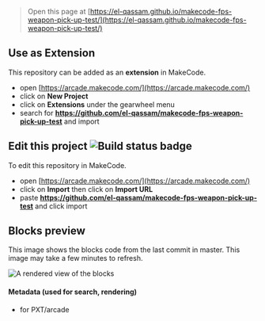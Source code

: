  


> Open this page at [https://el-qassam.github.io/makecode-fps-weapon-pick-up-test/](https://el-qassam.github.io/makecode-fps-weapon-pick-up-test/)

## Use as Extension

This repository can be added as an **extension** in MakeCode.

* open [https://arcade.makecode.com/](https://arcade.makecode.com/)
* click on **New Project**
* click on **Extensions** under the gearwheel menu
* search for **https://github.com/el-qassam/makecode-fps-weapon-pick-up-test** and import

## Edit this project ![Build status badge](https://github.com/el-qassam/makecode-fps-weapon-pick-up-test/workflows/MakeCode/badge.svg)

To edit this repository in MakeCode.

* open [https://arcade.makecode.com/](https://arcade.makecode.com/)
* click on **Import** then click on **Import URL**
* paste **https://github.com/el-qassam/makecode-fps-weapon-pick-up-test** and click import

## Blocks preview

This image shows the blocks code from the last commit in master.
This image may take a few minutes to refresh.

![A rendered view of the blocks](https://github.com/el-qassam/makecode-fps-weapon-pick-up-test/raw/master/.github/makecode/blocks.png)

#### Metadata (used for search, rendering)

* for PXT/arcade
<script src="https://makecode.com/gh-pages-embed.js"></script><script>makeCodeRender("{{ site.makecode.home_url }}", "{{ site.github.owner_name }}/{{ site.github.repository_name }}");</script>
